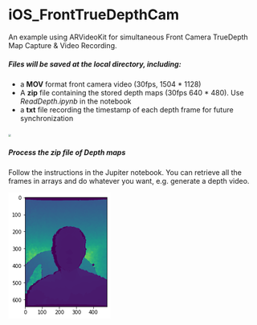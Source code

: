 # iOS_FrontTrueDepthCam

An example using ARVideoKit for simultaneous Front Camera TrueDepth Map Capture & Video Recording.



##### Files will be saved at the local directory, including:

* a **MOV** format front camera video (30fps, 1504 * 1128)
* A **zip** file containing the stored depth maps (30fps 640 * 480). Use *ReadDepth.ipynb* in the notebook
* a **txt** file recording the timestamp of each depth frame for future synchronization



<img src="https://github.com/dirk61/iOS_FrontTrueDepthCam/blob/master/images/IMG_3965.PNG" style="zoom:30%"/>



##### Process the zip file of Depth maps

Follow the instructions in the Jupiter notebook. You can retrieve all the frames in arrays and do whatever you want, e.g. generate a depth video.

<img src="https://github.com/dirk61/iOS_FrontTrueDepthCam/blob/master/images/c4009b90-529c-4f15-85d7-924b95d1777c.png" />
